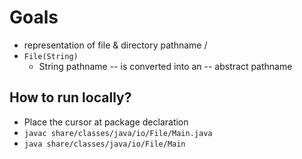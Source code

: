# Goals
* representation of file & directory pathname /
* `File(String)`
  * String pathname -- is converted into an -- abstract pathname

## How to run locally?
* Place the cursor at package declaration
* `javac share/classes/java/io/File/Main.java` 
* `java share/classes/java/io/File/Main`
